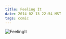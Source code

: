 ```yaml
---
title: Feeling It
date: 2014-02-13 22:54 MST
tags: comic
---
```

<img src="/images/feeling-it_manvsmagic.png" alt="FeelingIt" />

